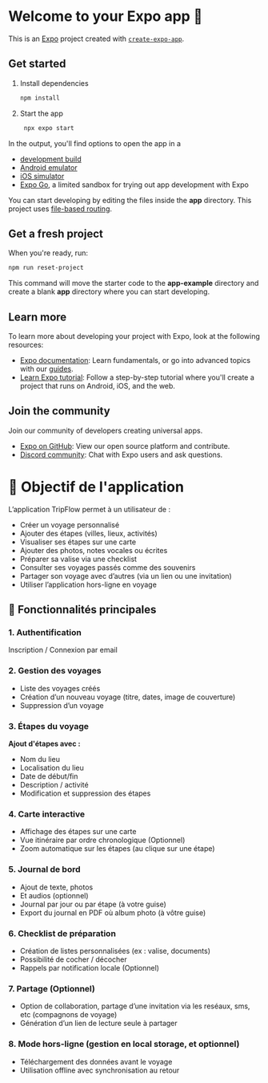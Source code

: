 # Welcome to your Expo app 👋

This is an [Expo](https://expo.dev) project created with [`create-expo-app`](https://www.npmjs.com/package/create-expo-app).

## Get started

1. Install dependencies

   ```bash
   npm install
   ```

2. Start the app

   ```bash
    npx expo start
   ```

In the output, you'll find options to open the app in a

- [development build](https://docs.expo.dev/develop/development-builds/introduction/)
- [Android emulator](https://docs.expo.dev/workflow/android-studio-emulator/)
- [iOS simulator](https://docs.expo.dev/workflow/ios-simulator/)
- [Expo Go](https://expo.dev/go), a limited sandbox for trying out app development with Expo

You can start developing by editing the files inside the **app** directory. This project uses [file-based routing](https://docs.expo.dev/router/introduction).

## Get a fresh project

When you're ready, run:

```bash
npm run reset-project
```

This command will move the starter code to the **app-example** directory and create a blank **app** directory where you can start developing.

## Learn more

To learn more about developing your project with Expo, look at the following resources:

- [Expo documentation](https://docs.expo.dev/): Learn fundamentals, or go into advanced topics with our [guides](https://docs.expo.dev/guides).
- [Learn Expo tutorial](https://docs.expo.dev/tutorial/introduction/): Follow a step-by-step tutorial where you'll create a project that runs on Android, iOS, and the web.

## Join the community

Join our community of developers creating universal apps.

- [Expo on GitHub](https://github.com/expo/expo): View our open source platform and contribute.
- [Discord community](https://chat.expo.dev): Chat with Expo users and ask questions.

# 🎯 Objectif de l'application
L’application TripFlow permet à un utilisateur de :

- Créer un voyage personnalisé
- Ajouter des étapes (villes, lieux, activités)
- Visualiser ses étapes sur une carte
- Ajouter des photos, notes vocales ou écrites
- Préparer sa valise via une checklist
- Consulter ses voyages passés comme des souvenirs
- Partager son voyage avec d’autres (via un lien ou une invitation)
- Utiliser l’application hors-ligne en voyage
## 🧩 Fonctionnalités principales

### 1. Authentification
   Inscription / Connexion par email

### 2. Gestion des voyages
- Liste des voyages créés
- Création d’un nouveau voyage (titre, dates, image de couverture)
- Suppression d’un voyage

### 3. Étapes du voyage
**Ajout d'étapes avec :**
- Nom du lieu
- Localisation du lieu
- Date de début/fin
- Description / activité
- Modification et suppression des étapes

### 4. Carte interactive
- Affichage des étapes sur une carte
- Vue itinéraire par ordre chronologique (Optionnel)
- Zoom automatique sur les étapes (au clique sur une étape)

### 5. Journal de bord
- Ajout de texte, photos
- Et audios (optionnel)
- Journal par jour ou par étape (à votre guise)
- Export du journal en PDF où album photo (à vôtre guise)

### 6. Checklist de préparation
- Création de listes personnalisées (ex : valise, documents)
- Possibilité de cocher / décocher
- Rappels par notification locale (Optionnel)

### 7. Partage (Optionnel)
- Option de collaboration, partage d’une invitation via les reséaux, sms, etc (compagnons de voyage)
- Génération d’un lien de lecture seule à partager

### 8. Mode hors-ligne (gestion en local storage, et optionnel)
- Téléchargement des données avant le voyage
- Utilisation offline avec synchronisation au retour